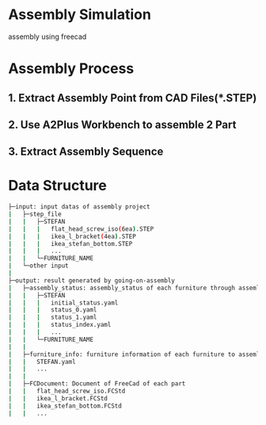 # Assembly Simulation
assembly using freecad
# Assembly Process
## 1. Extract Assembly Point from CAD Files(*.STEP)
## 2. Use A2Plus Workbench to assemble 2 Part
## 3. Extract Assembly Sequence

# Data Structure
```sh
├─input: input datas of assembly project
|   ├─step_file
|   |   ├─STEFAN
|   |   |   flat_head_screw_iso(6ea).STEP
|   |   |   ikea_l_bracket(4ea).STEP
|   |   |   ikea_stefan_bottom.STEP
|   |   |   ...
|   |   └─FURNITURE_NAME
|   └─other input
|
├─output: result generated by going-on-assembly
|   ├─assembly_status: assembly_status of each furniture through assemlby process
|   |   ├─STEFAN
|   |   |   initial_status.yaml
|   |   |   status_0.yaml
|   |   |   status_1.yaml
|   |   |   status_index.yaml
|   |   |   ...
|   |   └─FURNITURE_NAME
|   |
|   ├─furniture_info: furniture information of each furniture to assemlby
|   |   STEFAN.yaml
|   |   ...
|   |
|   ├─FCDocument: Document of FreeCad of each part
|   |   flat_head_screw_iso.FCStd
|   |   ikea_l_bracket.FCStd
|   |   ikea_stefan_bottom.FCStd
|   |   ...

```